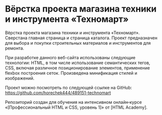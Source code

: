 # Вёрстка проекта магазина техники и инструмента «Техномарт»

Вёрстка проекта магазина техники и инструмента «Техномарт». Сверстана главная страница и страница каталога.
Проект предназначен для выбора и покупки строительных материалов и инструментов для ремонта.

При разработке данного веб-сайта использованы следующие технологии: HTML, в том числе использование семантических тегов, CSS, включая различное позиционирование элементов, применение flexbox построения сеток.
Произведена минификация стилей и изображений.

Проект можно посмотреть по следующей ссылке на GitHub: https://github.com/horechek444/489151-technomart

Репозиторий создан для обучения на интенсивном онлайн‑курсе «[Профессиональный HTML и CSS, уровень 1]» от [HTML Academy].
